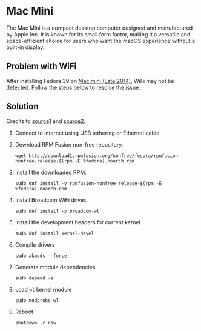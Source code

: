 # Mac Mini

The Mac Mini is a compact desktop computer designed and manufactured by Apple Inc. It is known for its small form factor, making it a versatile and space-efficient choice for users who want the macOS experience without a built-in display.

## Problem with WiFi

After installing Fedora 39 on [Mac mini (Late 2014)](https://support.apple.com/kb/SP710?locale=en_GB), WiFi may not be detected. Follow the steps below to resolve the issue.

## Solution

Credits to [source1](https://jaehoo.wordpress.com/2022/10/10/bye-bye-mac-os-hello-fedora-workstation/) and [source2](https://www.reddit.com/r/Fedora/comments/u6474g/fedora_36_macbook_pro_users_my_wifi_fix/).

1. Connect to internet using USB tethering or Ethernet cable.

2. Download RPM Fusion non-free repository.

   ```shell
   wget http://download1.rpmfusion.org/nonfree/fedora/rpmfusion-nonfree-release-$(rpm -E %fedora).noarch.rpm
   ```

3. Install the downloaded RPM.

   ```shell
   sudo dnf install -y rpmfusion-nonfree-release-$(rpm -E %fedora).noarch.rpm
   ```

4. Install Broadcom WiFi driver.

   ```shell
   sudo dnf install -y broadcom-wl
   ```

5. Install the development headers for current kernel

   ```shell
   sudo dnf install kernel-devel
   ```

6. Compile drivers

   ```shell
   sudo akmods --force
   ```

7. Generate module dependencies

   ```shell
   sudo depmod -a
   ```

8. Load `wl` kernel module

   ```shell
   sudo modprobe wl
   ```

9. Reboot

   ```shell
   shutdown -r now
   ```
